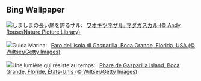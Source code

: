 ## Bing Wallpaper
![](https://www.bing.com/th?id=OHR.BabyLemur_JA-JP3588561100_UHD.jpg&w=1000)しましまの長い尾を誇るサル:&nbsp;&ensp;[ワオキツネザル, マダガスカル (© Andy Rouse/Nature Picture Library)](https://www.bing.com/th?id=OHR.BabyLemur_JA-JP3588561100_UHD.jpg)
<br><br/>
![](https://www.bing.com/th?id=OHR.GasparillaLight_IT-IT1390366319_UHD.jpg&w=1000)Guida Marina:&nbsp;&ensp;[Faro dell’isola di Gasparilla, Boca Grande, Florida, USA (© Wiltser/Getty Images)](https://www.bing.com/th?id=OHR.GasparillaLight_IT-IT1390366319_UHD.jpg)
<br><br/>
![](https://www.bing.com/th?id=OHR.GasparillaLight_FR-FR2514071877_UHD.jpg&w=1000)Une lumière qui résiste au temps:&nbsp;&ensp;[Phare de Gasparilla Island, Boca Grande, Floride, États-Unis (© Wiltser/Getty Images)](https://www.bing.com/th?id=OHR.GasparillaLight_FR-FR2514071877_UHD.jpg)
<br><br/>
